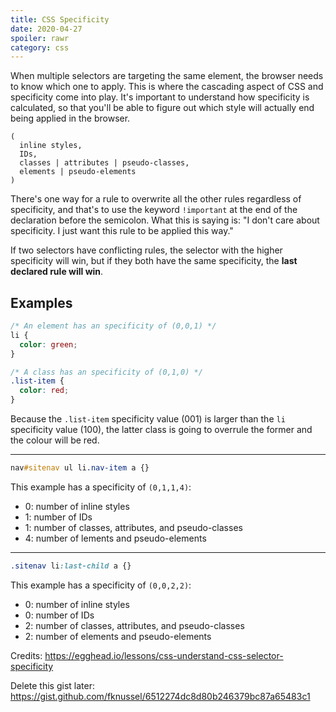 ```yaml
---
title: CSS Specificity
date: 2020-04-27
spoiler: rawr
category: css
---
```


When multiple selectors are targeting the same element, the browser needs to know which one to apply. This is where the cascading aspect of CSS and specificity come into play. It's important to understand how specificity is calculated, so that you'll be able to figure out which style will actually end being applied in the browser.

```
(
  inline styles,
  IDs,
  classes | attributes | pseudo-classes,
  elements | pseudo-elements
)
```

There's one way for a rule to overwrite all the other rules regardless of specificity, and that's to use the keyword `!important` at the end of the declaration before the semicolon. What this is saying is: "I don't care about specificity. I just want this rule to be applied this way."

If two selectors have conflicting rules, the selector with the higher specificity will win, but if they both have the same specificity, the **last declared rule will win**.

## Examples

```css
/* An element has an specificity of (0,0,1) */
li {
  color: green;
}

/* A class has an specificity of (0,1,0) */
.list-item {
  color: red;
}
```

Because the `.list-item` specificity value (001) is larger than the `li` specificity value (100), the latter class is going to overrule the former and the colour will be red.

---

```css
nav#sitenav ul li.nav-item a {}
```

This example has a specificity of  `(0,1,1,4)`:

- 0: number of inline styles
- 1: number of IDs
- 1: number of classes, attributes, and pseudo-classes
- 4: number of lements and pseudo-elements

---

```css
.sitenav li:last-child a {}
```

This example has a specificity of `(0,0,2,2)`:

- 0: number of inline styles
- 0: number of IDs
- 2: number of classes, attributes, and pseudo-classes
- 2: number of elements and pseudo-elements

Credits: https://egghead.io/lessons/css-understand-css-selector-specificity

Delete this gist later: https://gist.github.com/fknussel/6512274dc8d80b246379bc87a65483c1
